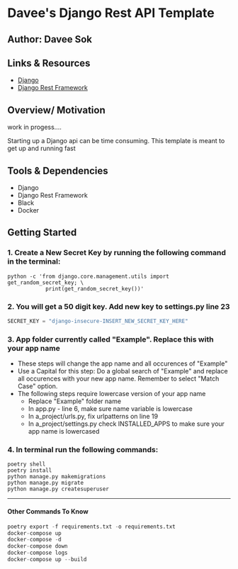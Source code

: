# Davee's Django Rest API Template

## Author: Davee Sok

## Links & Resources

- [Django](https://docs.djangoproject.com/en/3.2/)
- [Django Rest Framework](https://www.django-rest-framework.org/)

## Overview/ Motivation

work in progess....

Starting up a Django api can be time consuming. This template is meant to get up and running fast

## Tools & Dependencies

- Django
- Django Rest Framework
- Black
- Docker

## Getting Started

### 1. Create a New Secret Key by running the following command in the terminal:

```iterm
python -c 'from django.core.management.utils import get_random_secret_key; \
            print(get_random_secret_key())'
```

### 2. You will get a 50 digit key. Add new key to settings.py line 23

```python
SECRET_KEY = "django-insecure-INSERT_NEW_SECRET_KEY_HERE"
```

### 3. App folder currently called "Example". Replace this with your app name

- These steps will change the app name and all occurences of "Example"
- Use a Capital for this step: Do a global search of "Example" and replace all occurences with your new app name. Remember to select "Match Case" option.
- The following steps require lowercase version of your app name
  - Replace "Example" folder name
  - In app.py - line 6, make sure name variable is lowercase
  - In a_project/urls.py, fix urlpatterns on line 19
  - In a_project/settings.py check INSTALLED_APPS to make sure your app name is lowercased

### 4. In terminal run the following commands:

```iterm
poetry shell
poetry install
python manage.py makemigrations
python manage.py migrate
python manage.py createsuperuser
```

---

#### Other Commands To Know

```python
poetry export -f requirements.txt -o requirements.txt
docker-compose up
docker-compose -d
docker-compose down
docker-compose logs
docker-compose up --build
```
